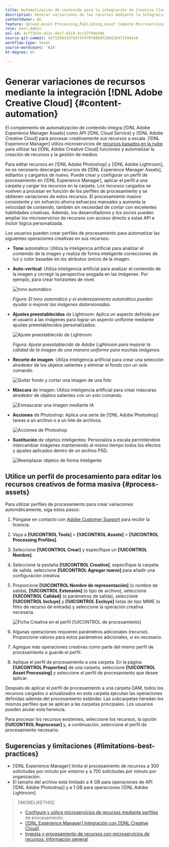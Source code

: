 ```yaml
---
title: Automatización de contenido para la integración de Creative Cloud
description: Generar variaciones de los recursos mediante la integración del Creative Cloud
contentOwner: AG
feature: Upload,Asset Processing,Publishing,Asset Compute Microservices,Workflow
role: User,Admin
exl-id: 4cff355e-d12c-44c7-b519-4cc37f49e396
source-git-commit: d37193833d784f3f470780b8f28e53b473fd4e10
workflow-type: tm+mt
source-wordcount: '614'
ht-degree: 0%

---
```


# Generar variaciones de recursos mediante la integración [!DNL Adobe Creative Cloud] {#content-automation}

El complemento de automatización de contenido integra [!DNL Adobe Experience Manager Assets] como API [!DNL Cloud Service] y [!DNL Adobe Creative Cloud] para procesar creativamente sus recursos a escala. [!DNL Experience Manager] utiliza microservicios de  [recursos basados en la nube ](/help/assets/asset-microservices-overview.md) para utilizar las  [!DNL Adobe Creative Cloud] funciones y automatizar la creación de recursos y la gestión de medios.

Para editar recursos en [!DNL Adobe Photoshop] y [!DNL Adobe Lightroom], no es necesario descargar recursos de [!DNL Experience Manager Assets], editarlos y cargarlos de nuevo. Puede crear y configurar un perfil de procesamiento en [!DNL Experience Manager], aplicar el perfil a una carpeta y cargar los recursos en la carpeta. Los recursos cargados se vuelven a procesar en función de los perfiles de procesamiento y se obtienen variaciones de estos recursos. El procesamiento masivo consistente y sin esfuerzo ahorra esfuerzos manuales y aumenta la velocidad de contenido, también sin necesidad de contar con excelentes habilidades creativas. Además, los desarrolladores y los socios pueden ampliar los microservicios de recursos con acceso directo a estas API e incluir lógica personalizada.

Los usuarios pueden crear perfiles de procesamiento para automatizar las siguientes operaciones creativas en sus recursos:

* **Tono** automático: Utiliza la inteligencia artificial para analizar el contenido de la imagen y realiza de forma inteligente correcciones de luz y color basadas en los atributos únicos de la imagen.

* **Auto-vertical**: Utiliza inteligencia artificial para analizar el contenido de la imagen y corregir la perspectiva sesgada en las imágenes. Por ejemplo, para crear horizontes de nivel.

   ![tono automático](/help/assets/assets/content-automation-autotone.png)

   *Figura: El tono automático y el enderezamiento automático pueden ayudar a mejorar las imágenes distorsionadas.*

* **Ajustes preestablecidos** de Lightroom: Aplica un aspecto definido por el usuario a las imágenes para lograr un aspecto uniforme mediante ajustes preestablecidos personalizados.

   ![Ajuste preestablecido de Lightroom](/help/assets/assets/content-automation-lrpresets.png)

   *Figura: Ajuste preestablecido de Adobe Lightroom para mejorar la calidad de la imagen de una manera uniforme para muchas imágenes.*

* **Recorte de imagen**: Utiliza inteligencia artificial para crear una selección alrededor de los objetos salientes y eliminar el fondo con un solo comando.

   ![Quitar fondo y cortar una imagen de una foto](/help/assets/assets/content-automation-backgroundremove.png)

* **Máscara** de imagen: Utiliza inteligencia artificial para crear máscaras alrededor de objetos salientes con un solo comando.

   ![Enmascarar una imagen mediante IA](/help/assets/assets/content-automation-mask.png)

* **Acciones** de Photoshop: Aplica una serie de  [!DNL Adobe Photoshop] tareas a un archivo o a un lote de archivos.

   ![Acciones de Photoshop](/help/assets/assets/content-automation-psactions.png)

* **Sustitución** de objetos inteligentes: Personaliza a escala permitiéndole intercambiar imágenes manteniendo al mismo tiempo todos los efectos y ajustes aplicados dentro de un archivo PSD.

   ![Reemplazar objetos de forma inteligente](/help/assets/assets/content-automation-objectreplace.png)

## Utilice un perfil de procesamiento para editar los recursos creativos de forma masiva {#process-assets}

Para utilizar perfiles de procesamiento para crear variaciones automáticamente, siga estos pasos:

1. Póngase en contacto con [Adobe Customer Support](https://experienceleague.adobe.com/#support) para recibir la licencia.

1. Vaya a **[!UICONTROL Tools]** > **[!UICONTROL Assets]** > **[!UICONTROL Processing Profiles]**.

1. Seleccione **[!UICONTROL Crear]** y especifique un **[!UICONTROL Nombre]**.

1. Seleccione la pestaña **[!UICONTROL Creative]**, especifique la carpeta de salida, seleccione **[!UICONTROL Agregar nuevo]** para añadir una configuración creativa.

1. Proporcione **[!UICONTROL Nombre de representación]** (o nombre de salida), **[!UICONTROL Extensión]** (o tipo de archivo), seleccione **[!UICONTROL Calidad]** (o parámetros de salida), seleccione **[!UICONTROL Incluye]** y **[!UICONTROL Excluye]** listas de tipo MIME (o filtro de recurso de entrada) y seleccione la operación creativa necesaria.

   ![ Ficha Creativa en el perfil  [!UICONTROL de procesamiento]](assets/creative-processing-profile.png)

1. Algunas operaciones requieren parámetros adicionales (recurso). Proporcione valores para estos parámetros adicionales, si es necesario.

1. Agregue más operaciones creativas como parte del mismo perfil de procesamiento o guarde el perfil.

1. Aplique el perfil de procesamiento a una carpeta. En la página **[!UICONTROL Properties]** de una carpeta, seleccione **[!UICONTROL Asset Processing]** y seleccione el perfil de procesamiento que desee aplicar.

Después de aplicar el perfil de procesamiento a una carpeta DAM, todos los recursos cargados o actualizados en esta carpeta ejecutan las operaciones definidas además del procesamiento estándar. Las subcarpetas heredan los mismos perfiles que se aplican a las carpetas principales. Los usuarios pueden anular esta herencia.

Para procesar los recursos existentes, seleccione los recursos, la opción **[!UICONTROL Reprocesar]** y, a continuación, seleccione el perfil de procesamiento necesario.

## Sugerencias y limitaciones {#limitations-best-practices}

* [!DNL Experience Manager] limita el procesamiento de recursos a 300 solicitudes por minuto por entorno y a 700 solicitudes por minuto por organización.
* El tamaño del archivo está limitado a 4 GB para operaciones de API [!DNL Adobe Photoshop] y a 1 GB para operaciones [!DNL Adobe Lightroom].

>[!MORELIKETHIS]
>
>* [Configure y utilice microservicios de recursos mediante perfiles](/help/assets/asset-microservices-configure-and-use.md) de procesamiento.
>* [ [!DNL Experience Manager] Integración con [!DNL Creative Cloud]](/help/assets/aem-cc-integration-best-practices.md).
>* [Ingesta y procesamiento de recursos con microservicios de recursos: Información general](/help/assets/asset-microservices-overview.md).

